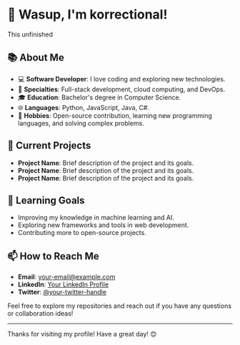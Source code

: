 # 👋 Wasup, I'm korrectional!
This unfinished 
## 📚 About Me

- 💻 **Software Developer**: I love coding and exploring new technologies.
- 🌟 **Specialties**: Full-stack development, cloud computing, and DevOps.
- 🎓 **Education**: Bachelor's degree in Computer Science.
- 🌐 **Languages**: Python, JavaScript, Java, C#.
- 🚀 **Hobbies**: Open-source contribution, learning new programming languages, and solving complex problems.

## 🔭 Current Projects

- **Project Name**: Brief description of the project and its goals.
- **Project Name**: Brief description of the project and its goals.
- **Project Name**: Brief description of the project and its goals.

## 🌱 Learning Goals

- Improving my knowledge in machine learning and AI.
- Exploring new frameworks and tools in web development.
- Contributing more to open-source projects.

## 📫 How to Reach Me

- **Email**: [your-email@example.com](mailto:your-email@example.com)
- **LinkedIn**: [Your LinkedIn Profile](https://www.linkedin.com/in/your-profile)
- **Twitter**: [@your-twitter-handle](https://twitter.com/your-twitter-handle)

Feel free to explore my repositories and reach out if you have any questions or collaboration ideas!

---

Thanks for visiting my profile! Have a great day! 😊

<!---
korrectional/korrectional is a ✨ special ✨ repository because its `README.md` (this file) appears on your GitHub profile.
You can click the Preview link to take a look at your changes.
--->
